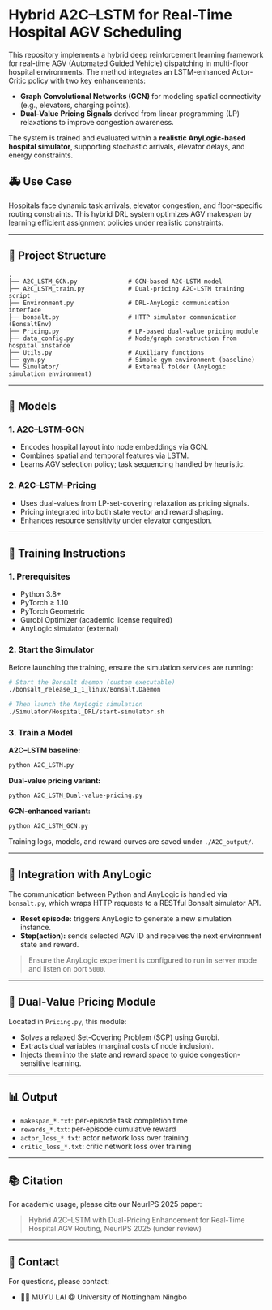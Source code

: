 
# Hybrid A2C–LSTM for Real-Time Hospital AGV Scheduling

This repository implements a hybrid deep reinforcement learning framework for real-time AGV (Automated Guided Vehicle) dispatching in multi-floor hospital environments. The method integrates an LSTM-enhanced Actor-Critic policy with two key enhancements:

- **Graph Convolutional Networks (GCN)** for modeling spatial connectivity (e.g., elevators, charging points).
- **Dual-Value Pricing Signals** derived from linear programming (LP) relaxations to improve congestion awareness.

The system is trained and evaluated within a **realistic AnyLogic-based hospital simulator**, supporting stochastic arrivals, elevator delays, and energy constraints.

## 🚑 Use Case

Hospitals face dynamic task arrivals, elevator congestion, and floor-specific routing constraints. This hybrid DRL system optimizes AGV makespan by learning efficient assignment policies under realistic constraints.

---

## 📁 Project Structure

```
.
├── A2C_LSTM_GCN.py              # GCN-based A2C-LSTM model
├── A2C_LSTM_train.py            # Dual-pricing A2C-LSTM training script
├── Environment.py               # DRL-AnyLogic communication interface
├── bonsalt.py                   # HTTP simulator communication (BonsaltEnv)
├── Pricing.py                   # LP-based dual-value pricing module
├── data_config.py               # Node/graph construction from hospital instance
├── Utils.py                     # Auxiliary functions
├── gym.py                       # Simple gym environment (baseline)
└── Simulator/                   # External folder (AnyLogic simulation environment)
```

---

## 🧠 Models

### 1. A2C–LSTM–GCN

- Encodes hospital layout into node embeddings via GCN.
- Combines spatial and temporal features via LSTM.
- Learns AGV selection policy; task sequencing handled by heuristic.

### 2. A2C–LSTM–Pricing

- Uses dual-values from LP-set-covering relaxation as pricing signals.
- Pricing integrated into both state vector and reward shaping.
- Enhances resource sensitivity under elevator congestion.

---

## 🧪 Training Instructions

### 1. Prerequisites

- Python 3.8+
- PyTorch ≥ 1.10
- PyTorch Geometric
- Gurobi Optimizer (academic license required)
- AnyLogic simulator (external)

### 2. Start the Simulator

Before launching the training, ensure the simulation services are running:

```bash
# Start the Bonsalt daemon (custom executable)
./bonsalt_release_1_1_linux/Bonsalt.Daemon

# Then launch the AnyLogic simulation
./Simulator/Hospital_DRL/start-simulator.sh
```

### 3. Train a Model

**A2C–LSTM baseline:**
```bash
python A2C_LSTM.py
```

**Dual-value pricing variant:**
```bash
python A2C_LSTM_Dual-value-pricing.py
```

**GCN-enhanced variant:**
```bash
python A2C_LSTM_GCN.py
```

Training logs, models, and reward curves are saved under `./A2C_output/`.

---

## 🔌 Integration with AnyLogic

The communication between Python and AnyLogic is handled via `bonsalt.py`, which wraps HTTP requests to a RESTful Bonsalt simulator API.

- **Reset episode:** triggers AnyLogic to generate a new simulation instance.
- **Step(action):** sends selected AGV ID and receives the next environment state and reward.

> Ensure the AnyLogic experiment is configured to run in server mode and listen on port `5000`.

---

## 🧮 Dual-Value Pricing Module

Located in `Pricing.py`, this module:

- Solves a relaxed Set-Covering Problem (SCP) using Gurobi.
- Extracts dual variables (marginal costs of node inclusion).
- Injects them into the state and reward space to guide congestion-sensitive learning.

---

## 📊 Output

- `makespan_*.txt`: per-episode task completion time
- `rewards_*.txt`: per-episode cumulative reward
- `actor_loss_*.txt`: actor network loss over training
- `critic_loss_*.txt`: critic network loss over training

---

## 📚 Citation

For academic usage, please cite our NeurIPS 2025 paper:

> Hybrid A2C–LSTM with Dual-Pricing Enhancement for Real-Time Hospital AGV Routing, NeurIPS 2025 (under review)

---

## 📧 Contact

For questions, please contact:
- 🧑‍🔬 MUYU LAI @ University of Nottingham Ningbo

